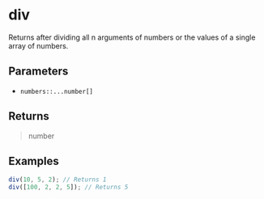 # div <Badge type="tip" text="JavaScript" />

Returns after dividing all n arguments of numbers or the values of a single array of numbers.

## Parameters

- `numbers::...number[]`

## Returns

> number

## Examples

```javascript
div(10, 5, 2); // Returns 1
div([100, 2, 2, 5]); // Returns 5
```
